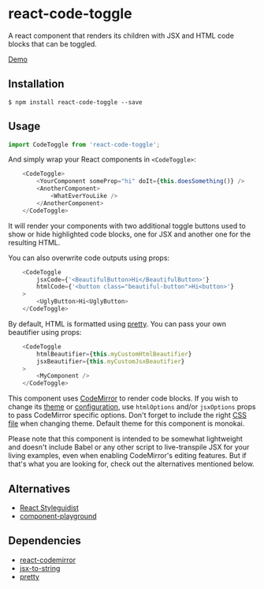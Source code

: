 # react-code-toggle

A react component that renders its children with JSX and HTML code blocks that can be toggled.

[Demo](https://yosuzuk.github.io/react-code-toggle/)

## Installation

```
$ npm install react-code-toggle --save
```

## Usage

```javascript
import CodeToggle from 'react-code-toggle';
```

And simply wrap your React components in `<CodeToggle>`:

```javascript
    <CodeToggle>
        <YourComponent someProp="hi" doIt={this.doesSomething()} />
        <AnotherComponent>
            <WhatEverYouLike />
        </AnotherComponent>
    </CodeToggle>
```

It will render your components with two additional toggle buttons used to show or hide highlighted code blocks, one for JSX and another one for the resulting HTML.

You can also overwrite code outputs using props:

```javascript
    <CodeToggle
        jsxCode={'<BeautifulButton>Hi</BeautifulButton>'}
        htmlCode={'<button class="beautiful-button">Hi<button>'}
    >
        <UglyButton>Hi<UglyButton>
    </CodeToggle>
```

By default, HTML is formatted using [pretty](https://github.com/jonschlinkert/pretty). You can pass your own beautifier using props:

```javascript
    <CodeToggle
        htmlBeautifier={this.myCustomHtmlBeautifier}
        jsxBeautifier={this.myCustomJsxBeautifier}
    >
        <MyComponent />
    </CodeToggle>
```

This component uses [CodeMirror](http://codemirror.net/) to render code blocks. If you wish to change its [theme](https://codemirror.net/demo/theme.html) or [configuration](https://codemirror.net/doc/manual.html#config), use `htmlOptions` and/or `jsxOptions` props to pass CodeMirror specific options. Don't forget to include the right [CSS file](https://github.com/codemirror/CodeMirror/tree/master/theme) when changing theme. Default theme for this component is monokai.

Please note that this component is intended to be somewhat lightweight and doesn't include Babel or any other script to live-transpile JSX for your living examples, even when enabling CodeMirror's editing features. But if that's what you are looking for, check out the alternatives mentioned below.

## Alternatives

* [React Styleguidist](https://github.com/styleguidist/react-styleguidist)
* [component-playground](https://github.com/FormidableLabs/component-playground)

## Dependencies

* [react-codemirror](https://github.com/JedWatson/react-codemirror)
* [jsx-to-string](https://github.com/alansouzati/jsx-to-string)
* [pretty](https://github.com/jonschlinkert/pretty)
